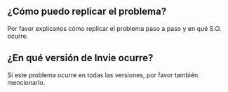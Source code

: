 ## ¿Cómo puedo replicar el problema?
Por favor explicanos cómo replicar el problema paso a paso y en qué S.O. ocurre.
## ¿En qué versión de Invie ocurre?
Si este problema ocurre en todas las versiones, por favor también mencionarlo.
